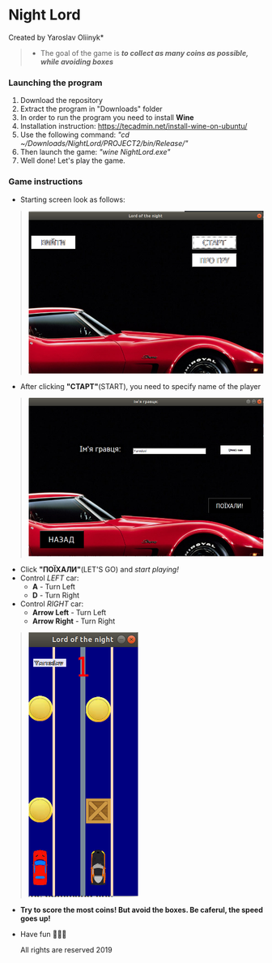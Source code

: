 # Night Lord
Created by Yaroslav Oliinyk*

>* The goal of the game is 
>***to collect as many coins as possible, while avoiding boxes***

### Launching the program
1. Download the repository
2. Extract the program in "Downloads" folder
3. In order to run the program you need to install **Wine**
4. Installation instruction: https://tecadmin.net/install-wine-on-ubuntu/
5. Use the following command: *"cd ~/Downloads/NightLord/PROJECT2/bin/Release/"*
6. Then launch the game: *"wine NightLord.exe"*
7. Well done! Let's play the game.

### Game instructions
* Starting screen look as follows:
>![Starting Screen](https://raw.githubusercontent.com/yaroslavoliinyk/NightLord_Game/master/pics/1.png)
* After clicking **"СТАРТ"**(START), you need to specify name of the player
>![Name](https://raw.githubusercontent.com/yaroslavoliinyk/NightLord_Game/master/pics/2.png)
* Click **"ПОЇХАЛИ"**(LET'S GO) and *start playing!*
* Control *LEFT* car:
  * **A** - Turn Left
  * **D** - Turn Right
* Control *RIGHT* car:
  * **Arrow Left** - Turn Left
  * **Arrow Right** - Turn Right
>![Game](https://raw.githubusercontent.com/yaroslavoliinyk/NightLord_Game/master/pics/3.png)
* **Try to score the most coins! But avoid the boxes. Be caferul, the speed goes up!**
* Have fun :rocket::rocket::rocket:

	All rights are reserved
		    2019
